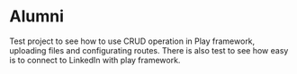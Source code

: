 # Alumni

Test project to see how to use CRUD operation in Play framework, uploading files and configurating routes. There is also test to see how easy is to connect to LinkedIn with play framework.
